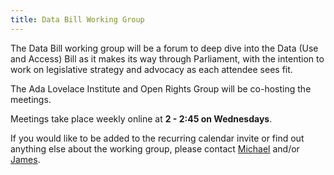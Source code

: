 ```yaml
---
title: Data Bill Working Group
---
```

The Data Bill working group will be a forum to deep dive into the Data (Use and Access) Bill as it makes its way through Parliament, with the intention to work on legislative strategy and advocacy as each attendee sees fit.

The Ada Lovelace Institute and Open Rights Group will be co-hosting the meetings.

Meetings take place weekly online at **2 - 2:45 on Wednesdays**.

If you would like to be added to the recurring calendar invite or find out anything else about the working group, please contact [
Michael](mailto:mbirtwistle@adalovelaceinstitute.org) and/or [James](mailto:james.baker@openrightsgroup.org).

